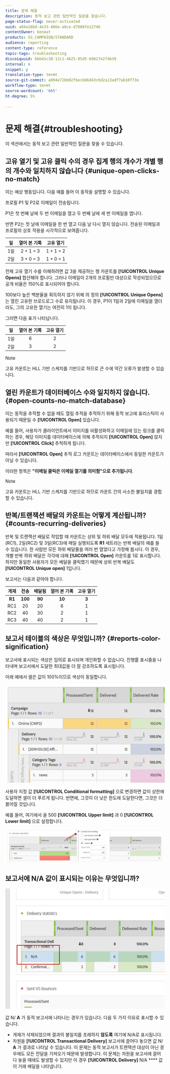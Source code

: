 ```yaml
---
title: 문제 해결
description: 동적 보고 관련 일반적인 질문을 찾습니다.
page-status-flag: never-activated
uuid: a84a18bd-4e33-466e-a6ce-d7008fe12746
contentOwner: beneat
products: SG_CAMPAIGN/STANDARD
audience: reporting
content-type: reference
topic-tags: troubleshooting
discoiquuid: bbb41c38-12c1-4625-85d5-69627e2f4b39
internal: n
snippet: y
translation-type: tm+mt
source-git-commit: a894e72bb02fbecb86d43c6d2a13adf7ab10f73e
workflow-type: tm+mt
source-wordcount: '665'
ht-degree: 5%

---
```



# 문제 해결{#troubleshooting}

이 섹션에서는 동적 보고 관련 일반적인 질문을 찾을 수 있습니다.

## 고유 열기 및 고유 클릭 수의 경우 집계 행의 개수가 개별 행의 개수와 일치하지 않습니다 {#unique-open-clicks-no-match}

이는 예상 행동입니다.
다음 예를 들어 이 동작을 설명할 수 있습니다.

프로필 P1 및 P2로 이메일이 전송됩니다.

P1은 첫 번째 날에 두 번 이메일을 열고 두 번째 날에 세 번 이메일을 엽니다.

반면 P2는 첫 날에 이메일을 한 번 열고 다음 날 다시 열지 않습니다.
전송된 이메일과 프로필의 상호 작용을 시각적으로 보여줍니다.

<table> 
 <thead> 
  <tr> 
   <th align="center"> <strong>일</strong> <br /> </th> 
   <th align="center"> <strong>열어 본 기록</strong> <br /> </th> 
   <th align="center"> <strong>고유 열기</strong> <br /> </th> 
  </tr> 
 </thead> 
 <tbody> 
  <tr> 
   <td align="center"> 1일<br /> </td> 
   <td align="center"> 2 + 1 = 3<br /> </td> 
   <td align="center"> 1 + 1 = 2<br /> </td> 
  </tr> 
  <tr> 
   <td align="center"> 2일<br /> </td> 
   <td align="center"> 3 + 0 = 3<br /> </td> 
   <td align="center"> 1 + 0 = 1<br /> </td> 
  </tr>
 </tbody> 
</table>

전체 고유 열기 수를 이해하려면 값 3을 제공하는 행 카운트를 **[!UICONTROL Unique Opens]** 합산해야 합니다. 그러나 이메일이 2개의 프로필만 대상으로 작성되었으므로 공개 비율은 150%로 표시되어야 합니다.

100보다 높은 백분율을 획득하지 않기 위해 의 정의 **[!UICONTROL Unique Opens]** 는 열린 고유한 브로드로그 수로 유지됩니다. 이 경우, P1이 1일과 2일에 이메일을 열더라도, 그의 고유한 열기는 여전히 1이 됩니다.

그러면 다음 표가 나타납니다.

<table> 
 <thead> 
  <tr> 
   <th align="center"> <strong>일</strong> <br /> </th> 
   <th align="center"> <strong>열어 본 기록</strong> <br /> </th> 
   <th align="center"> <strong>고유 열기</strong> <br /> </th> 
  </tr> 
 </thead> 
 <tbody> 
  <tr> 
   <td align="center"> 1일<br /> </td> 
   <td align="center"> 6<br /> </td> 
   <td align="center"> 2<br /> </td>
  </tr> 
  <tr> 
   <td align="center"> 2일<br /> </td> 
   <td align="center"> 3<br /> </td> 
   <td align="center"> 2<br /> </td> 
  </tr> 
 </tbody> 
</table>

>[!NOTE]
>
>고유 카운트는 HLL 기반 스케치를 기반으로 하므로 큰 수에 약간 오류가 발생할 수 있습니다.

## 열린 카운트가 데이터베이스 수와 일치하지 않습니다. {#open-counts-no-match-database}

이는 동작을 추적할 수 없을 때도 열림 추적을 추적하기 위해 동적 보고에 휴리스틱이 사용되기 때문일 수 **[!UICONTROL Open]** 있습니다.

예를 들어, 사용자가 클라이언트에서 이미지를 비활성화하고 이메일에 있는 링크를 클릭하는 경우, 해당 이미지를 데이터베이스에 의해 추적되지 **[!UICONTROL Open]** 않지만 **[!UICONTROL Click]** 추적하게 됩니다.

따라서 **[!UICONTROL Open]** 추적 로그 카운트는 데이터베이스에서 동일한 카운트가 아닐 수 있습니다.

이러한 항목은 **&quot;이메일 클릭은 이메일 열기를 의미함&quot;으로 추가됩니다**.

>[!NOTE]
>
>고유 카운트는 HLL 기반 스케치를 기반으로 하므로 카운트 간의 사소한 불일치를 경험할 수 있습니다.

## 반복/트랜잭션 배달의 카운트는 어떻게 계산됩니까? {#counts-recurring-deliveries}

반복 및 트랜잭션 배달로 작업할 때 카운트는 상위 및 하위 배달 모두에 적용됩니다.
1일(RC1), 2일(RC2) 및 3일(RC3)에 매일 실행되도록 **R1** 세트라는 반복 배달의 예를 들 수 있습니다.
한 사람만 모든 하위 배달물을 여러 번 열었다고 가정해 봅시다. 이 경우, 개별 반복 하위 배달은 각각에 대해 **[!UICONTROL Open]** 카운트를 1로 표시합니다.
하지만 동일한 사용자가 모든 배달을 클릭했기 때문에 상위 반복 배달도 **[!UICONTROL Unique open]** 1입니다.

보고서는 다음과 같아야 합니다.

<table> 
 <thead> 
  <tr> 
   <th align="center"> <strong>게재</strong> <br /> </th> 
   <th align="center"> <strong>전송</strong> <br /> </th> 
   <th align="center"> <strong>배달됨</strong> <br /> </th>
   <th align="center"> <strong>열어 본 기록</strong> <br /> </th> 
   <th align="center"> <strong>고유 열기</strong> <br /> </th>
  </tr> 
 </thead> 
 <tbody> 
  <tr> 
   <td align="center"> <strong>R1<br/> </td> 
   <td align="center"> <strong>100<br/> </td> 
   <td align="center"> <strong>90<br/> </td> 
   <td align="center"> <strong>10<br/> </td> 
   <td align="center"> <strong>3<br/> </td> 
  </tr> 
  <tr> 
   <td align="center"> RC1<br/> </td> 
   <td align="center"> 20<br /> </td> 
   <td align="center"> 20<br /> </td> 
   <td align="center"> 6<br /> </td> 
   <td align="center"> 1<br /> </td> 
  </tr>
    <tr> 
   <td align="center"> RC2<br /> </td> 
   <td align="center"> 40<br /> </td> 
   <td align="center"> 30<br /> </td> 
   <td align="center"> 2<br /> </td> 
   <td align="center"> 1<br /> </td> 
  </tr> 
    <tr> 
   <td align="center"> RC3<br /> </td> 
   <td align="center"> 40<br /> </td> 
   <td align="center"> 40<br /> </td> 
   <td align="center"> 2<br /> </td> 
   <td align="center"> 1<br /> </td> 
  </tr> 
 </tbody> 
</table>

## 보고서 테이블의 색상은 무엇입니까? {#reports-color-signification}

보고서에 표시되는 색상은 임의로 표시되며 개인화할 수 없습니다. 진행률 표시줄을 나타내며 보고서에서 도달한 최대값을 더 잘 강조하도록 표시됩니다.

아래 예에서 셀은 값이 100%이므로 색상이 동일합니다.

![](assets/troubleshooting_1.png)

사용자 지정 값 **[!UICONTROL Conditional formatting]** 으로 변경하면 값이 상한에 도달하면 셀이 더 푸르게 됩니다. 반면에, 그것이 더 낮은 한도에 도달한다면, 그것은 더 붉어질 것입니다.

예를 들어, 여기에서 을 500 **[!UICONTROL Upper limit]** 과 0 **[!UICONTROL Lower limit]** 으로 설정합니다.

![](assets/troubleshooting_2.png)

## 보고서에 N/A 값이 표시되는 이유는 무엇입니까?

![](assets/troubleshooting_3.png)

값 N/ **A** 가 동적 보고서에 나타나는 경우가 있습니다. 다음 두 가지 이유로 표시할 수 있습니다.

* 게재가 삭제되었으며 결과의 불일치를 초래하지 **않도록** 여기에 N/A로 표시됩니다.
* 차원을 **[!UICONTROL Transactional Delivery]** 보고서에 끌어다 놓으면 값 N/ **A** 가 결과로 나타날 수 있습니다. 이 문제는 동적 보고서가 트랜잭션 대상이 아닌 경우에도 모든 전달을 가져오기 때문에 발생합니다.
이 문제는 차원을 보고서에 끌어다 놓을 때에도 발생할 수 있지만 이 경우 **[!UICONTROL Delivery]** N/A **** 값이 거래 배달을 나타냅니다.
